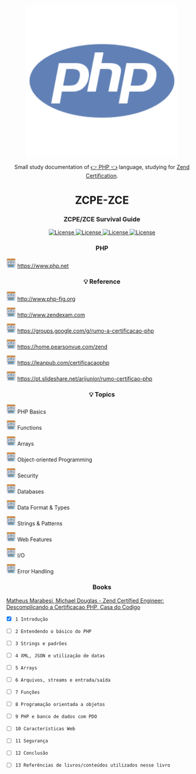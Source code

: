 <p align="center"><img src="php.svg" width=400></p>

<p align="center">Small study documentation of <a href="https://www.php.net">👉 PHP 👈</a> language, studying for <a href="https://www.zend.com/training/php-certification-exam">Zend Certification</a>.</p>

<h1 align="center">ZCPE-ZCE</h1>

<h3 align="center">
    ZCPE/ZCE Survival Guide
</h3>

<p align="center">
    <a href="https://opensource.org/licenses/MIT">
        <img alt="License" src="https://img.shields.io/badge/License-MIT-yellow.svg">
    </a>
    <a href="#">
        <img alt="License" src="https://img.shields.io/github/languages/count/MagicalStrangeQuark/ZCPE-ZCE">
    </a>
    <a href="#">
        <img alt="License" src="https://img.shields.io/github/last-commit/MagicalStrangeQuark/ZCPE-ZCE">
    </a>
    <a href="#">
        <img alt="License" src="https://img.shields.io/github/followers/MagicalStrangeQuark?style=social">
    </a>
</p>

<h3 align="center">PHP</h3>

<span><img src="php-code.svg" width=25 height=25></span> https://www.php.net

<h3 align="center">💡 Reference</h3>

<span><img src="php-code.svg" width=25 height=25></span> http://www.php-fig.org

<span><img src="php-code.svg" width=25 height=25></span> http://www.zendexam.com

<span><img src="php-code.svg" width=25 height=25></span> https://groups.google.com/g/rumo-a-certificacao-php

<span><img src="php-code.svg" width=25 height=25></span> https://home.pearsonvue.com/zend

<span><img src="php-code.svg" width=25 height=25></span> https://leanpub.com/certificacaophp

<span><img src="php-code.svg" width=25 height=25></span> https://pt.slideshare.net/arijunior/rumo-certificao-php

<h3 align="center">💡 Topics</h3>

<span><img src="php-code.svg" width=25 height=25></span> PHP Basics

<span><img src="php-code.svg" width=25 height=25></span> Functions

<span><img src="php-code.svg" width=25 height=25></span> Arrays

<span><img src="php-code.svg" width=25 height=25></span> Object-oriented Programming

<span><img src="php-code.svg" width=25 height=25></span> Security

<span><img src="php-code.svg" width=25 height=25></span> Databases

<span><img src="php-code.svg" width=25 height=25></span> Data Format & Types

<span><img src="php-code.svg" width=25 height=25></span> Strings & Patterns

<span><img src="php-code.svg" width=25 height=25></span> Web Features

<span><img src="php-code.svg" width=25 height=25></span> I/O

<span><img src="php-code.svg" width=25 height=25></span> Error Handling

<h3 align="center">Books</h3>

<a href="https://github.com/MagicalStrangeQuark/ZCPE-ZCE/blob/master/Books/Matheus%20Marabesi%2C%20Michael%20Douglas%20-%20Zend%20Certified%20Engineer:%20%20Descomplicando%20a%20Certificacao%20PHP%2C%20Casa%20do%20Codigo.pdf">Matheus Marabesi, Michael Douglas - Zend Certified Engineer:  Descomplicando a Certificacao PHP, Casa do Codigo</a>

- [x] `1 Introdução`

- [ ] `2 Entendendo o básico do PHP`

- [ ] `3 Strings e padrões`

- [ ] `4 XML, JSON e utilização de datas`

- [ ] `5 Arrays`

- [ ] `6 Arquivos, streams e entrada/saída`

- [ ] `7 Funções`

- [ ] `8 Programação orientada a objetos`

- [ ] `9 PHP e banco de dados com PDO`

- [ ] `10 Características Web`

- [ ] `11 Segurança`

- [ ] `12 Conclusão`

- [ ] `13 Referências de livros/conteúdos utilizados nesse livro`